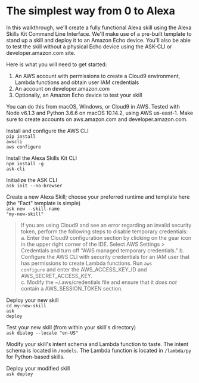 # The simplest way from 0 to Alexa
In this walkthrough, we'll create a fully functional Alexa skill using the Alexa Skills Kit Command Line Interface. We'll make use of a pre-built template to stand up a skill and deploy it to an Amazon Echo device. You'll also be able to test the skill without a physical Echo device using the ASK-CLI or developer.amazon.com site.

Here is what you will need to get started:
1. An AWS account with permissions to create a Cloud9 environment, Lambda functions and obtain user IAM credentials
2. An account on developer.amazon.com
3. Optionally, an Amazon Echo device to test your skill

You can do this from macOS, Windows, or Cloud9 in AWS. 
Tested with Node v6.1.3 and Python 3.6.6 on macOS 10.14.2, using AWS us-east-1.
Make sure to create accounts on aws.amazon.com and developer.amazon.com.

Install and configure the AWS CLI<br>
<code>pip install awscli</code><br>
<code>aws configure</code>

Install the Alexa Skills Kit CLI<br>
<code>npm install -g ask-cli</code>

Initialize the ASK CLI<br>
<code>ask init --no-browser</code>

Create a new Alexa Skill; choose your preferred runtime and template here (the "Fact" template is simple) <br>
<code>ask new --skill-name "my-new-skill"</code>

> If you are using Cloud9 and see an error regarding an invalid security token, perform the following steps to disable temporary credentials:<br>
a. Enter the Cloud9 configuration section by clicking on the gear icon in the upper right corner of the IDE. Select AWS Settings > Credentials and turn off "AWS managed temporary credentials."
b. Configure the AWS CLI with security credentials for an IAM user that has permissions to create Lambda functions. Run <code>aws configure</code> and enter the AWS_ACCESS_KEY_ID and AWS_SECRET_ACCESS_KEY.<br>
c. Modify the ~/.aws/credentials file and ensure that it <i>does not</i> contain a AWS_SESSION_TOKEN section.<br>

Deploy your new skill<br>
<code>cd my-new-skill</code><br>
<code>ask deploy</code>

Test your new skill (from within your skill's directory)<br>
<code>ask dialog --locale "en-US"</code>

Modify your skill's intent schema and Lambda function to taste. 
The intent schema is located in <code><skill-dir>/models</code>. The Lambda function
  is located in <code><skill-dir>/lambda/py</code><br> for Python-based skills.

Deploy your modified skill<br>
<code>ask deploy</code>







